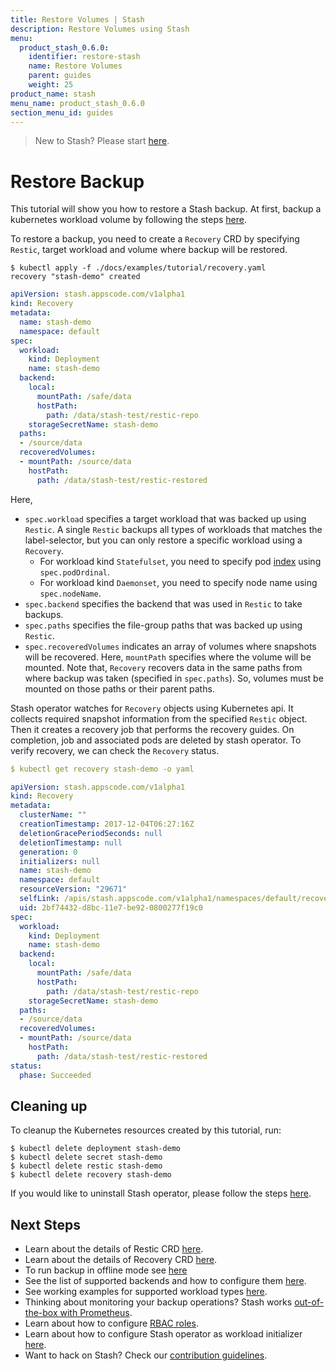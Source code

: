 ```yaml
---
title: Restore Volumes | Stash
description: Restore Volumes using Stash
menu:
  product_stash_0.6.0:
    identifier: restore-stash
    name: Restore Volumes
    parent: guides
    weight: 25
product_name: stash
menu_name: product_stash_0.6.0
section_menu_id: guides
---
```


> New to Stash? Please start [here](/products/stash/0.6.0/concepts/README).

# Restore Backup
This tutorial will show you how to restore a Stash backup. At first, backup a kubernetes workload volume by following the steps [here](/products/stash/0.6.0/guides/backup).

To restore a backup, you need to create a `Recovery` CRD by specifying `Restic`, target workload and volume where backup will be restored.

```console
$ kubectl apply -f ./docs/examples/tutorial/recovery.yaml
recovery "stash-demo" created
```

```yaml
apiVersion: stash.appscode.com/v1alpha1
kind: Recovery
metadata:
  name: stash-demo
  namespace: default
spec:
  workload:
    kind: Deployment
    name: stash-demo
  backend:
    local:
      mountPath: /safe/data
      hostPath:
        path: /data/stash-test/restic-repo
    storageSecretName: stash-demo
  paths:
  - /source/data
  recoveredVolumes:
  - mountPath: /source/data
    hostPath:
      path: /data/stash-test/restic-restored
```

Here,

 - `spec.workload` specifies a target workload that was backed up using `Restic`. A single `Restic` backups all types of workloads that matches the label-selector, but you can only restore a specific workload using a `Recovery`.
    - For workload kind `Statefulset`, you need to specify pod [index](https://kubernetes.io/docs/concepts/workloads/controllers/statefulset/#ordinal-index) using `spec.podOrdinal`.
    - For workload kind `Daemonset`, you need to specify node name using `spec.nodeName`.
 - `spec.backend` specifies the backend that was used in `Restic` to take backups.
 - `spec.paths` specifies the file-group paths that was backed up using `Restic`.
 - `spec.recoveredVolumes` indicates an array of volumes where snapshots will be recovered. Here, `mountPath` specifies where the volume will be mounted.
 Note that, `Recovery` recovers data in the same paths from where backup was taken (specified in `spec.paths`). So, volumes must be mounted on those paths or their parent paths.

Stash operator watches for `Recovery` objects using Kubernetes api. It collects required snapshot information from the specified `Restic` object. Then it creates a recovery job that performs the recovery guides. On completion, job and associated pods are deleted by stash operator. To verify recovery, we can check the `Recovery` status.

```yaml
$ kubectl get recovery stash-demo -o yaml

apiVersion: stash.appscode.com/v1alpha1
kind: Recovery
metadata:
  clusterName: ""
  creationTimestamp: 2017-12-04T06:27:16Z
  deletionGracePeriodSeconds: null
  deletionTimestamp: null
  generation: 0
  initializers: null
  name: stash-demo
  namespace: default
  resourceVersion: "29671"
  selfLink: /apis/stash.appscode.com/v1alpha1/namespaces/default/recoveries/stash-demo
  uid: 2bf74432-d8bc-11e7-be92-0800277f19c0
spec:
  workload:
    kind: Deployment
    name: stash-demo
  backend:
    local:
      mountPath: /safe/data
      hostPath:
        path: /data/stash-test/restic-repo
    storageSecretName: stash-demo
  paths:
  - /source/data
  recoveredVolumes:
  - mountPath: /source/data
    hostPath:
      path: /data/stash-test/restic-restored
status:
  phase: Succeeded
```

## Cleaning up

To cleanup the Kubernetes resources created by this tutorial, run:

```console
$ kubectl delete deployment stash-demo
$ kubectl delete secret stash-demo
$ kubectl delete restic stash-demo
$ kubectl delete recovery stash-demo
```

If you would like to uninstall Stash operator, please follow the steps [here](/products/stash/0.6.0/setup/uninstall).

## Next Steps

- Learn about the details of Restic CRD [here](/products/stash/0.6.0/concepts/crds/restic).
- Learn about the details of Recovery CRD [here](/products/stash/0.6.0/concepts/crds/recovery).
- To run backup in offline mode see [here](/products/stash/0.6.0/guides/offline_backup)
- See the list of supported backends and how to configure them [here](/products/stash/0.6.0/guides/backends).
- See working examples for supported workload types [here](/products/stash/0.6.0/guides/workloads).
- Thinking about monitoring your backup operations? Stash works [out-of-the-box with Prometheus](/products/stash/0.6.0/guides/monitoring).
- Learn about how to configure [RBAC roles](/products/stash/0.6.0/guides/rbac).
- Learn about how to configure Stash operator as workload initializer [here](/products/stash/0.6.0/guides/initializer).
- Want to hack on Stash? Check our [contribution guidelines](/products/stash/0.6.0/CONTRIBUTING).